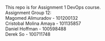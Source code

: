 This repo is for Assignment 1 DevOps course. <br />
Assignment Group 12: <br />
Magomed Alimuradov -  101200132 <br />
Cristobal Molina Amaya - 101135857 <br />
Daniel Hoffman - 100598488 <br />
Derek So - 100711748

